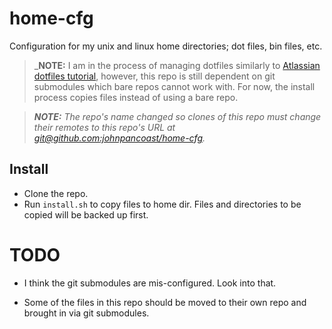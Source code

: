 # home-cfg
Configuration for my unix and linux home directories; dot files, bin files, etc. 

> _**NOTE:** I am in the process of managing dotfiles similarly to [Atlassian
dotfiles tutorial](https://www.atlassian.com/git/tutorials/dotfiles), however,
this repo is still dependent on git submodules which bare repos cannot work
with. For now, the install process copies files instead of using a bare repo.

> _**NOTE:** The repo's name changed so clones of this repo must change their
remotes to this repo's URL at
[git@github.com:johnpancoast/home-cfg](git@github.com:johnpancoast/home-cfg.git)._

## Install
* Clone the repo.
* Run `install.sh` to copy files to home dir. Files and directories to be copied
  will be backed up first.

# TODO
* I think the git submodules are mis-configured. Look into that.

* Some of the files in this repo should be moved to their own repo and brought
  in via git submodules.
